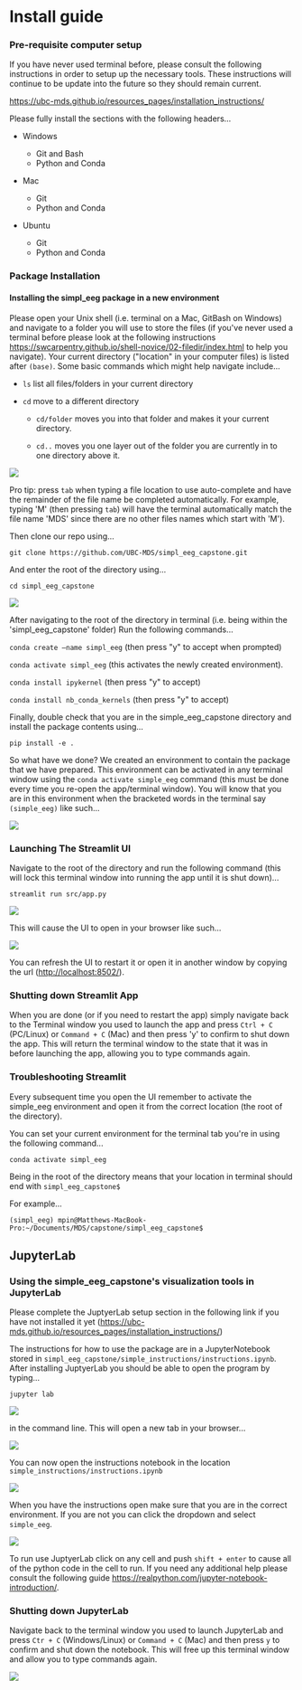 # **Install guide**

### **Pre-requisite computer setup**

If you have never used terminal before, please consult the following instructions in order to setup up the necessary tools. These instructions will continue to be update into the future so they should remain current.

<https://ubc-mds.github.io/resources_pages/installation_instructions/>

Please fully install the sections with the following headers...

-   Windows

    -   Git and Bash
    -   Python and Conda

-   Mac

    -   Git
    -   Python and Conda

-   Ubuntu

    -   Git
    -   Python and Conda

### **Package Installation**

#### Installing the simpl\_eeg package in a new environment

Please open your Unix shell (i.e. terminal on a Mac, GitBash on Windows) and navigate to a folder you will use to store the files (if you've never used a terminal before please look at the following instructions <https://swcarpentry.github.io/shell-novice/02-filedir/index.html> to help you navigate). Your current directory ("location" in your computer files) is listed after `(base)`. Some basic commands which might help navigate include...

-   `ls` list all files/folders in your current directory

-   `cd` move to a different directory

    -   `cd/folder` moves you into that folder and makes it your current directory.

    -   `cd..` moves you one layer out of the folder you are currently in to one directory above it.

![](instruction_imgs/navigation.png)

Pro tip: press `tab` when typing a file location to use auto-complete and have the remainder of the file name be completed automatically. For example, typing 'M' (then pressing `tab`) will have the terminal automatically match the file name 'MDS' since there are no other files names which start with 'M').

Then clone our repo using...

`git clone https://github.com/UBC-MDS/simpl_eeg_capstone.git`

And enter the root of the directory using...

`cd simpl_eeg_capstone`

![](instruction_imgs/navigation2.png)

After navigating to the root of the directory in terminal (i.e. being within the 'simpl\_eeg\_capstone' folder) Run the following commands...

`conda create –name simpl_eeg` (then press "y" to accept when prompted)

`conda activate simpl_eeg` (this activates the newly created environment).

`conda install ipykernel` (then press "y" to accept)

`conda install nb_conda_kernels` (then press "y" to accept)

Finally, double check that you are in the simple\_eeg\_capstone directory and install the package contents using...

`pip install -e .`

So what have we done? We created an environment to contain the package that we have prepared. This environment can be activated in any terminal window using the `conda activate simple_eeg` command (this must be done every time you re-open the app/terminal window). You will know that you are in this environment when the bracketed words in the terminal say `(simple_eeg)` like such...

![](instruction_imgs/streamlit3.png)

### **Launching The Streamlit UI**

Navigate to the root of the directory and run the following command (this will lock this terminal window into running the app until it is shut down)...

`streamlit run src/app.py`

![](instruction_imgs/streamlit.png)

This will cause the UI to open in your browser like such...

![](instruction_imgs/streamlit2.png)

You can refresh the UI to restart it or open it in another window by copying the url (<http://localhost:8502/>).

### **Shutting down Streamlit App**

When you are done (or if you need to restart the app) simply navigate back to the Terminal window you used to launch the app and press `Ctrl + C` (PC/Linux) or `Command + C` (Mac) and then press 'y' to confirm to shut down the app. This will return the terminal window to the state that it was in before launching the app, allowing you to type commands again.

### **Troubleshooting Streamlit**

Every subsequent time you open the UI remember to activate the simple\_eeg environment and open it from the correct location (the root of the directory).

You can set your current environment for the terminal tab you're in using the following command...

`conda activate simpl_eeg`

Being in the root of the directory means that your location in terminal should end with `simpl_eeg_capstone$`

For example...

`(simpl_eeg) mpin@Matthews-MacBook-Pro:~/Documents/MDS/capstone/simpl_eeg_capstone$`

## **JupyterLab**

### Using the simple\_eeg\_capstone's visualization tools in JupyterLab

Please complete the JuptyerLab setup section in the following link if you have not installed it yet (<https://ubc-mds.github.io/resources_pages/installation_instructions/>)

The instructions for how to use the package are in a JupyterNotebook stored in `simpl_eeg_capstone/simple_instructions/instructions.ipynb`. After installing JuptyerLab you should be able to open the program by typing...

`jupyter lab`

![](instruction_imgs/jupyter_lab3.png)

in the command line. This will open a new tab in your browser...

![](instruction_imgs/jupyter_lab.png)

You can now open the instructions notebook in the location `simple_instructions/instructions.ipynb`

![](instruction_imgs/jupyter_lab2.png)

When you have the instructions open make sure that you are in the correct environment. If you are not you can click the dropdown and select `simple_eeg`.

![](instruction_imgs/jupyter_lab4.png)

To run use JuptyerLab click on any cell and push `shift + enter` to cause all of the python code in the cell to run. If you need any additional help please consult the following guide <https://realpython.com/jupyter-notebook-introduction/>.

### Shutting down JupyterLab

Navigate back to the terminal window you used to launch JupyterLab and press `Ctr + C` (Windows/Linux) or `Command + C` (Mac) and then press `y` to confirm and shut down the notebook. This will free up this terminal window and allow you to type commands again.

![](instruction_imgs/jupyter_lab5.png)

